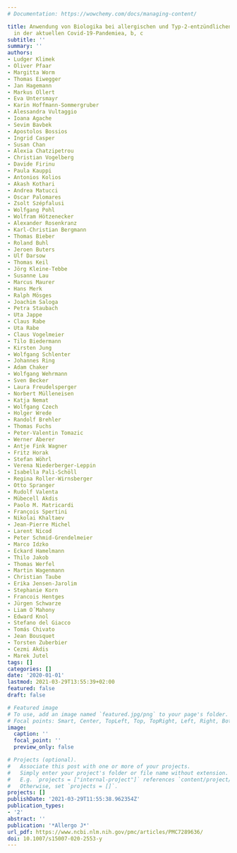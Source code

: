 ```yaml
---
# Documentation: https://wowchemy.com/docs/managing-content/

title: Anwendung von Biologika bei allergischen und Typ-2-entzündlichen Erkrankungen
  in der aktuellen Covid-19-Pandemiea, b, c
subtitle: ''
summary: ''
authors:
- Ludger Klimek
- Oliver Pfaar
- Margitta Worm
- Thomas Eiwegger
- Jan Hagemann
- Markus Ollert
- Eva Untersmayr
- Karin Hoffmann-Sommergruber
- Alessandra Vultaggio
- Ioana Agache
- Sevim Bavbek
- Apostolos Bossios
- Ingrid Casper
- Susan Chan
- Alexia Chatzipetrou
- Christian Vogelberg
- Davide Firinu
- Paula Kauppi
- Antonios Kolios
- Akash Kothari
- Andrea Matucci
- Oscar Palomares
- Zsolt Szépfalusi
- Wolfgang Pohl
- Wolfram Hötzenecker
- Alexander Rosenkranz
- Karl-Christian Bergmann
- Thomas Bieber
- Roland Buhl
- Jeroen Buters
- Ulf Darsow
- Thomas Keil
- Jörg Kleine-Tebbe
- Susanne Lau
- Marcus Maurer
- Hans Merk
- Ralph Mösges
- Joachim Saloga
- Petra Staubach
- Uta Jappe
- Claus Rabe
- Uta Rabe
- Claus Vogelmeier
- Tilo Biedermann
- Kirsten Jung
- Wolfgang Schlenter
- Johannes Ring
- Adam Chaker
- Wolfgang Wehrmann
- Sven Becker
- Laura Freudelsperger
- Norbert Mülleneisen
- Katja Nemat
- Wolfgang Czech
- Holger Wrede
- Randolf Brehler
- Thomas Fuchs
- Peter-Valentin Tomazic
- Werner Aberer
- Antje Fink Wagner
- Fritz Horak
- Stefan Wöhrl
- Verena Niederberger-Leppin
- Isabella Pali-Schöll
- Regina Roller-Wirnsberger
- Otto Spranger
- Rudolf Valenta
- Mübecell Akdis
- Paolo M. Matricardi
- François Spertini
- Nikolai Khaltaev
- Jean-Pierre Michel
- Larent Nicod
- Peter Schmid-Grendelmeier
- Marco Idzko
- Eckard Hamelmann
- Thilo Jakob
- Thomas Werfel
- Martin Wagenmann
- Christian Taube
- Erika Jensen-Jarolim
- Stephanie Korn
- Francois Hentges
- Jürgen Schwarze
- Liam O´Mahony
- Edward Knol
- Stefano del Giacco
- Tomás Chivato
- Jean Bousquet
- Torsten Zuberbier
- Cezmi Akdis
- Marek Jutel
tags: []
categories: []
date: '2020-01-01'
lastmod: 2021-03-29T13:55:39+02:00
featured: false
draft: false

# Featured image
# To use, add an image named `featured.jpg/png` to your page's folder.
# Focal points: Smart, Center, TopLeft, Top, TopRight, Left, Right, BottomLeft, Bottom, BottomRight.
image:
  caption: ''
  focal_point: ''
  preview_only: false

# Projects (optional).
#   Associate this post with one or more of your projects.
#   Simply enter your project's folder or file name without extension.
#   E.g. `projects = ["internal-project"]` references `content/project/deep-learning/index.md`.
#   Otherwise, set `projects = []`.
projects: []
publishDate: '2021-03-29T11:55:38.962354Z'
publication_types:
- '2'
abstract: ''
publication: '*Allergo J*'
url_pdf: https://www.ncbi.nlm.nih.gov/pmc/articles/PMC7289636/
doi: 10.1007/s15007-020-2553-y
---
```

